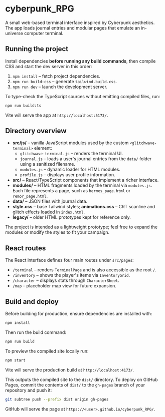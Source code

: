 # cyberpunk_RPG

A small web-based terminal interface inspired by Cyberpunk aesthetics. The app loads journal entries and modular pages that emulate an in-universe computer terminal.

## Running the project

Install dependencies **before running any build commands**, then compile CSS and start the dev server in this order:

1. `npm install` – fetch project dependencies.
2. `npm run build:css` – generate `tailwind.build.css`.
3. `npm run dev` – launch the development server.

To type-check the TypeScript sources without emitting compiled files, run:

```bash
npm run build:ts
```

Vite will serve the app at `http://localhost:5173/`.

## Directory overview

- **src/js/** – vanilla JavaScript modules used by the custom `<glitchwave-terminal>` element:
  - `glitchwave-terminal.js` – renders the terminal UI.
  - `journal.js` – loads a user's journal entries from the `data/` folder using a sanitized filename.
  - `modules.js` – dynamic loader for HTML modules.
  - `profile.js` – displays user profile information.
- **src/** – React/TypeScript components that implement a richer interface.
- **modules/** – HTML fragments loaded by the terminal via `modules.js`. Each file represents a page, such as `hermes_page.html` or `remor_page.html`.
- **data/** – JSON files with journal data.
- **style.css** – base Tailwind styles; **animations.css** – CRT scanline and glitch effects loaded in `index.html`.
- **legacy/** – older HTML prototypes kept for reference only.

The project is intended as a lightweight prototype; feel free to expand the modules or modify the styles to fit your campaign.

## React routes

The React interface defines four main routes under `src/pages`:

- `/terminal` – renders `TerminalPage` and is also accessible as the root `/`.
- `/inventory` – shows the player's items via `InventoryGrid`.
- `/character` – displays stats through `CharacterSheet`.
- `/map` – placeholder map view for future expansion.

## Build and deploy

Before building for production, ensure dependencies are installed with:

```bash
npm install
```

Then run the build command:

```bash
npm run build
```

To preview the compiled site locally run:

```bash
npm start
```

Vite will serve the production build at `http://localhost:4173/`.

This outputs the compiled site to the `dist/` directory. To deploy on GitHub Pages,
commit the contents of `dist/` to the `gh-pages` branch of your repository and push it:

```bash
git subtree push --prefix dist origin gh-pages
```

GitHub will serve the page at `https://<user>.github.io/cyberpunk_RPG/`.
